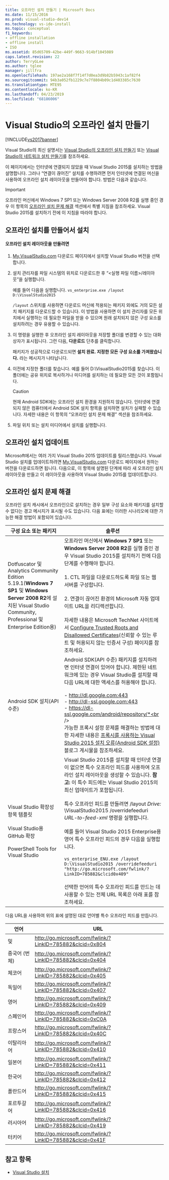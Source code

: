 ```yaml
---
title: 오프라인 설치 만들기 | Microsoft Docs
ms.date: 11/15/2016
ms.prod: visual-studio-dev14
ms.technology: vs-ide-install
ms.topic: conceptual
f1_keywords:
- offline installation
- offline install
- ISO
ms.assetid: 85d65709-42be-449f-9663-914bf1045089
caps.latest.revision: 22
author: TerryGLee
ms.author: tglee
manager: jillfra
ms.openlocfilehash: 197ae2a168f7f14f7d0ea3d9b82b5943c1af82f4
ms.sourcegitcommit: 94b3a052fb1229c7e7f8804b09c1d403385c7630
ms.translationtype: MTE95
ms.contentlocale: ko-KR
ms.lasthandoff: 04/23/2019
ms.locfileid: "68186006"
---
```

# <a name="create-an-offline-installation-of-visual-studio"></a>Visual Studio의 오프라인 설치 만들기
[!INCLUDE[vs2017banner](../includes/vs2017banner.md)]

Visual Studio의 최신 설명서는 [Visual Studio의 오프라인 설치 만들기](/visualstudio/install/create-an-offline-installation-of-visual-studio) 또는 [Visual Studio의 네트워크 설치 만들기](/visualstudio/install/create-a-network-installation-of-visual-studio)를 참조하세요.

이 페이지에서는 인터넷에 연결되지 않았을 때 Visual Studio 2015를 설치하는 방법을 설명합니다. 그러나 “연결이 끊어진” 설치를 수행하려면 먼저 인터넷에 연결된 머신을 사용하여 오프라인 설치 레이아웃을 만들어야 합니다. 방법은 다음과 같습니다.

> [!IMPORTANT]
> 오프라인 머신에서 Windows 7 SP1 또는 Windows Server 2008 R2를 실행 중인 경우 이 항목의 [오프라인 설치 문제 해결](#BKMK_tshoot) 섹션에서 특별 지침을 참조하세요.  Visual Studio 2015를 설치하기 전에 이 지침을 따라야 합니다. 

## <a name="BKMK_Offline"></a> 오프라인 설치를 만들어서 설치

#### <a name="to-create-an-offline-installation-layout"></a>오프라인 설치 레이아웃을 만들려면

1. [My.VisualStudio.com](https://my.visualstudio.com/downloads?q=visual%20studio%20Enterprise%202015) 다운로드 페이지에서 설치할 Visual Studio 버전을 선택합니다.

2. 설치 관리자를 파일 시스템의 위치로 다운로드한 후 “\<실행 파일 이름>/레이아웃”을 실행합니다.

     예를 들어 다음을 실행합니다. `vs_enterprise.exe /layout D:\VisualStudio2015`

     `/layout` 스위치를 사용하면 다운로드 머신에 적용되는 패키지 외에도 거의 모든 설치 패키지를 다운로드할 수 있습니다. 이 방법을 사용하면 이 설치 관리자를 모든 위치에서 실행하는 데 필요한 파일을 받을 수 있으며 원래 설치되지 않은 구성 요소를 설치하려는 경우 유용할 수 있습니다.

3. 이 명령을 실행한 후 오프라인 설치 레이아웃을 저장할 폴더를 변경할 수 있는 대화 상자가 표시됩니다.   그런 다음, **다운로드** 단추를 클릭합니다.

     패키지가 성공적으로 다운로드되면 **설치 완료. 지정한 모든 구성 요소를 가져왔습니다.** 라는 메시지가 나타납니다.

4. 이전에 지정한 폴더를 찾습니다. 예를 들어 D:\VisualStudio2015를 찾습니다. 이 폴더에는 공유 위치로 복사하거나 미디어를 설치하는 데 필요한 모든 것이 포함됩니다.

    > [!CAUTION]
    > 현재 Android SDK에는 오프라인 설치 환경을 지원하지 않습니다. 인터넷에 연결되지 않은 컴퓨터에서 Android SDK 설치 항목을 설치하면 설치가 실패할 수 있습니다. 자세한 내용은 이 항목의 “오프라인 설치 문제 해결” 섹션을 참조하세요.

5. 파일 위치 또는 설치 미디어에서 설치를 실행합니다.

## <a name="updating-an-offline-installation"></a>오프라인 설치 업데이트
 Microsoft에서는 여러 가지 Visual Studio 2015 업데이트를 릴리스했습니다. Visual Studio 설치를 업데이트하려면 [My.VisualStudio.com](https://my.visualstudio.com/downloads?q=visual%20studio%20Enterprise%202015) 다운로드 페이지에서 원하는 버전을 다운로드하면 됩니다. 다음으로, 이 항목에 설명된 단계에 따라 새 오프라인 설치 레이아웃을 만들고 이 레이아웃을 사용하여 Visual Studio 2015를 업데이트합니다.

## <a name="BKMK_tshoot"></a> 오프라인 설치 문제 해결
 오프라인 설치 캐시에서 오프라인으로 설치하는 경우 일부 구성 요소와 패키지를 설치할 수 없다는 경고 메시지가 표시될 수도 있습니다. 다음 표에는 이러한 시나리오에 대한 가능한 해결 방법이 포함되어 있습니다.

| 구성 요소 또는 패키지 | 솔루션 |
|-|-|
| Dotfuscator 및 Analytics Community Edition 5.19.1(**Windows 7 SP1** 및 **Windows Server 2008 R2**에 설치된 Visual Studio Community, Professional 및 Enterprise Edition용) | 오프라인 머신에서 **Windows 7 SP1** 또는 **Windows Server 2008 R2**를 실행 중인 경우 Visual Studio 2015를 설치하기 전에 다음 단계를 수행해야 합니다.<br /><br /> 1.  CTL 파일을 다운로드하도록 파일 또는 웹 서버를 구성합니다.<br /><br /> 2.    연결이 끊어진 환경의 Microsoft 자동 업데이트 URL을 리디렉션합니다.<br /><br /> 자세한 내용은 Microsoft TechNet 사이트에서 [Configure Trusted Roots and Disallowed Certificates](https://technet.microsoft.com/library/dn265983.aspx)(신뢰할 수 있는 루트 및 허용되지 않는 인증서 구성) 페이지를 참조하세요. |
| Android SDK 설치(API 수준) | Android SDK(API 수준) 패키지를 설치하려면 인터넷 연결이 있어야 합니다. 제한된 네트워크에 있는 경우 Visual Studio를 설치할 때 다음 URL에 대한 액세스를 허용해야 합니다.<br /><br /> -   http://dl.google.com:443<br />-   http://dl-ssl.google.com:443<br />-   https://dl-ssl.google.com/android/repository/*<br /> <br />가능한 프록시 설정 문제를 해결하는 방법에 대한 자세한 내용은 [프록시를 사용하는 Visual Studio 2015 설치 오류(Android SDK 설정)](https://blogs.msdn.microsoft.com/peterhauge/2016/09/22/visual-studio-2015-install-failures-android-sdk-setup-behind-a-proxy/) 블로그 게시물을 참조하세요. |
| Visual Studio 확장성 항목 템플릿<br /><br /> Visual Studio용 GitHub 확장<br /><br /> PowerShell Tools for Visual Studio | Visual Studio 2015를 설치할 때 인터넷 연결이 없으면 특수 오프라인 피드를 사용하여 오프라인 설치 레이아웃을 생성할 수 있습니다. **참고:** 이 특수 피드에는 Visual Studio 2015의 최신 업데이트가 포함됩니다. <br /><br /> 특수 오프라인 피드를 만들려면 /layout *Drive:* \VisualStudio2015 /overridefeeduri *URL-to-feed-xml* 명령을 실행합니다.<br /><br /> 예를 들어 Visual Studio 2015 Enterprise용 영어 특수 오프라인 피드의 경우 다음을 실행합니다.<br /><br /> `vs_enterprise_ENU.exe /layout D:\VisualStudio2015 /overridefeeduri "http://go.microsoft.com/fwlink/?LinkID=785882&clcid0x409"`<br /><br /> 선택한 언어의 특수 오프라인 피드를 만드는 데 사용할 수 있는 전체 URL 목록은 아래 표를 참조하세요. |

 다음 URL을 사용하여 위의 표에 설명된 대로 언어별 특수 오프라인 피드를 만듭니다.

|       언어        |                            URL                            |
|-----------------------|-----------------------------------------------------------|
| 및  | http://go.microsoft.com/fwlink/?LinkID=785882&clcid=0x804 |
| 중국어 (번체) | http://go.microsoft.com/fwlink/?LinkID=785882&clcid=0x404 |
|         체코어         | http://go.microsoft.com/fwlink/?LinkID=785882&clcid=0x405 |
|        독일어         | http://go.microsoft.com/fwlink/?LinkID=785882&clcid=0x407 |
|        영어        | http://go.microsoft.com/fwlink/?LinkID=785882&clcid=0x409 |
|        스페인어        | http://go.microsoft.com/fwlink/?LinkID=785882&clcid=0xC0A |
|        프랑스어         | http://go.microsoft.com/fwlink/?LinkID=785882&clcid=0x40C |
|        이탈리아어        | http://go.microsoft.com/fwlink/?LinkID=785882&clcid=0x410 |
|       일본어        | http://go.microsoft.com/fwlink/?LinkID=785882&clcid=0x411 |
|        한국어         | http://go.microsoft.com/fwlink/?LinkID=785882&clcid=0x412 |
|        폴란드어         | http://go.microsoft.com/fwlink/?LinkID=785882&clcid=0x415 |
|      포르투갈어       | http://go.microsoft.com/fwlink/?LinkID=785882&clcid=0x416 |
|        러시아어        | http://go.microsoft.com/fwlink/?LinkID=785882&clcid=0x419 |
|        터키어        | http://go.microsoft.com/fwlink/?LinkID=785882&clcid=0x41F |

## <a name="see-also"></a>참고 항목

- [Visual Studio 설치](install-visual-studio-2015.md)